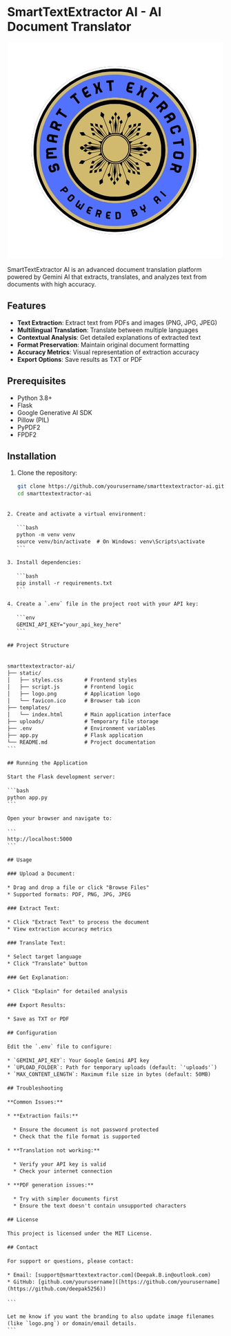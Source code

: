 

# SmartTextExtractor AI - AI Document Translator

![SmartTextExtractor AI Logo](/static/logo.png)

SmartTextExtractor AI is an advanced document translation platform powered by Gemini AI that extracts, translates, and analyzes text from documents with high accuracy.

## Features

- **Text Extraction**: Extract text from PDFs and images (PNG, JPG, JPEG)
- **Multilingual Translation**: Translate between multiple languages
- **Contextual Analysis**: Get detailed explanations of extracted text
- **Format Preservation**: Maintain original document formatting
- **Accuracy Metrics**: Visual representation of extraction accuracy
- **Export Options**: Save results as TXT or PDF

## Prerequisites

- Python 3.8+
- Flask
- Google Generative AI SDK
- Pillow (PIL)
- PyPDF2
- FPDF2

## Installation

1. Clone the repository:
   ```bash
   git clone https://github.com/yourusername/smarttextextractor-ai.git
   cd smarttextextractor-ai
````

2. Create and activate a virtual environment:

   ```bash
   python -m venv venv
   source venv/bin/activate  # On Windows: venv\Scripts\activate
   ```

3. Install dependencies:

   ```bash
   pip install -r requirements.txt
   ```

4. Create a `.env` file in the project root with your API key:

   ```env
   GEMINI_API_KEY="your_api_key_here"
   ```

## Project Structure


smarttextextractor-ai/
├── static/
│   ├── styles.css       # Frontend styles
│   ├── script.js        # Frontend logic
│   ├── logo.png         # Application logo
│   └── favicon.ico      # Browser tab icon
├── templates/
│   └── index.html       # Main application interface
├── uploads/             # Temporary file storage
├── .env                 # Environment variables
├── app.py               # Flask application
└── README.md            # Project documentation
```

## Running the Application

Start the Flask development server:

```bash
python app.py
```

Open your browser and navigate to:

```
http://localhost:5000
```

## Usage

### Upload a Document:

* Drag and drop a file or click "Browse Files"
* Supported formats: PDF, PNG, JPG, JPEG

### Extract Text:

* Click "Extract Text" to process the document
* View extraction accuracy metrics

### Translate Text:

* Select target language
* Click "Translate" button

### Get Explanation:

* Click "Explain" for detailed analysis

### Export Results:

* Save as TXT or PDF

## Configuration

Edit the `.env` file to configure:

* `GEMINI_API_KEY`: Your Google Gemini API key
* `UPLOAD_FOLDER`: Path for temporary uploads (default: `'uploads'`)
* `MAX_CONTENT_LENGTH`: Maximum file size in bytes (default: 50MB)

## Troubleshooting

**Common Issues:**

* **Extraction fails:**

  * Ensure the document is not password protected
  * Check that the file format is supported

* **Translation not working:**

  * Verify your API key is valid
  * Check your internet connection

* **PDF generation issues:**

  * Try with simpler documents first
  * Ensure the text doesn't contain unsupported characters

## License

This project is licensed under the MIT License.

## Contact

For support or questions, please contact:

* Email: [support@smarttextextractor.com](Deepak.B.in@outlook.com)
* GitHub: [github.com/yourusername]([https://github.com/yourusername](https://github.com/deepak5256))

```

Let me know if you want the branding to also update image filenames (like `logo.png`) or domain/email details.
```
